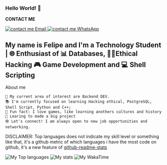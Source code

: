 ### Hello World! 🤖 
<!-- SOCIAL MEDIAS LINK -->
<b> CONTACT ME </b>

<a href="mailto:contato.felipeapolinario@gmail.com">
  <img alt="contact me Email" src="https://img.shields.io/badge/Gmail-D14836?style=for-the-badge&logo=gmail&logoColor=white"/>
</a>  
<a href="https://wa.link/3qrp50">
    <img alt="contact me WhatsApp" src="https://img.shields.io/badge/WhatsApp-25D366?style=for-the-badge&logo=whatsapp&logoColor=white"/>
</a>


<!-- LANGUAGE ICONS 
<b> Proeficient languages </b>

<img height="32" width="32" src="https://cdn.jsdelivr.net/npm/simple-icons@v11/icons/postgresql.svg"/> <img height="32" width="32" src="https://cdn.jsdelivr.net/npm/simple-icons@v11/icons/powershell.svg"> <img height="32" width="32" src="https://cdn.jsdelivr.net/npm/simple-icons@v11/icons/html5.svg"/> <img height="32" width="32" src="https://cdn.jsdelivr.net/npm/simple-icons@v11/icons/css3.svg"/> 
UNFINISHED
-->

<!-- CURRENT LEARNING -->
<!-- <b>Learing Languages</b>

<!-- TITLE -->

<h2> My name is Felipe and I'm a Technology Student | 🌐 Enthusiast of 📊 Databases, 🧑‍💻Ethical Hacking 🎮 Game Development and 💻 Shell Scripting </h2>

<!-- ABOUT ME -->
About me

    📌 My current area of interest are Backend DEV.
    📚 I'm currently focused on learning Hacking ethical, PostgreSQL, Shell Script, Python and C++;
    📎 Fun fact: I love games, like learning anothers cultures and history
    🎯 Learing to made a big project 
    🕸️ Let's connect! I am always open to new job opportunities and networking.


<!-- ADD GITHUB STATS -->    
DISCLAIMER: Top languages does not indicate my skill level or something like that, it's a github metric of which languages i have the most code on github, it's a new feature of <a href="https://github.com/anuraghazra/github-readme-stats">github-readme-stats</a>

<img alt="My Top languages" src="https://github-readme-stats.vercel.app/api/top-langs/?username=fadokkx&&size_weight=2.25&count_weight=2.25&show_icons=true&theme=dracula"/>
<img alt="My stats" src="https://github-readme-stats-felipe-apolinarios-projects.vercel.app/api?username=fadokkx&show_icons=true&theme=dracula"/>

<!-- ADD WAKA TIME -->

<img alt="My WakaTime" src="https://github-readme-stats.vercel.app/api/wakatime?username=fadokkx"/>

<!-- BACKUP WAKA TIME 
  [![Felipe Apolinário WakaTime stats](https://github-readme-stats.vercel.app/api/wakatime?username=fadokkx)](https://github.com/fadokkx/github-readme-stats)
-->


